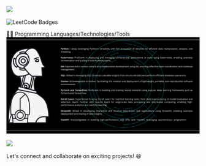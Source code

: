 ![](https://readme-typing-svg.demolab.com/?font=Fira+Code&size=18&duration=2000&pause=150&color=076776FF&multiline=true&width=500&height=80&lines=Lim+Jun+Guang+Justin;Data+Science;Chartered+AI+Engineer)

<img src="https://leetcode-badge-showcase.vercel.app/api?username=AndrewNgMyIdol&theme=dark" alt="LeetCode Badges"/>

👨‍💻 Programming Languages/Technologies/Tools
![stack](tstack.png)

![](http://github-profile-summary-cards.vercel.app/api/cards/profile-details?username=Justinljg&theme=gotham)

Let's connect and collaborate on exciting projects! 😄



<!--
**Justinljg/Justinljg** is a ✨ _special_ ✨ repository because its `README.md` (this file) appears on your GitHub profile.

Here are some ideas to get you started:

- 🔭 I’m currently working on ...
- 🌱 I’m currently learning ...
- 👯 I’m looking to collaborate on ...
- 🤔 I’m looking for help with ...
- 💬 Ask me about ...
- 📫 How to reach me: ...
- 😄 Pronouns: ...
- ⚡ Fun fact: ...
-->
